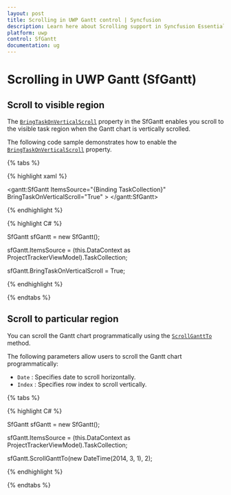 ```yaml
---
layout: post
title: Scrolling in UWP Gantt control | Syncfusion
description: Learn here about Scrolling support in Syncfusion Essential UWP Gantt Control, its elements, and more.
platform: uwp
control: SfGantt
documentation: ug
---
```


# Scrolling in UWP Gantt (SfGantt)

## Scroll to visible region

The [`BringTaskOnVerticalScroll`](https://help.syncfusion.com/cr/uwp/Syncfusion.UI.Xaml.Gantt.SfGantt.html#Syncfusion_UI_Xaml_Gantt_SfGantt_BringTaskOnVerticalScroll) property in the SfGantt enables you scroll to the visible task region when the Gantt chart is vertically scrolled.

The following code sample demonstrates how to enable the [`BringTaskOnVerticalScroll`](https://help.syncfusion.com/cr/uwp/Syncfusion.UI.Xaml.Gantt.SfGantt.html#Syncfusion_UI_Xaml_Gantt_SfGantt_BringTaskOnVerticalScroll) property.

{% tabs %}

{% highlight xaml %}

<gantt:SfGantt ItemsSource="{Binding TaskCollection}" BringTaskOnVerticalScroll="True" >
</gantt:SfGantt>

{% endhighlight %}

{% highlight C# %}

SfGantt sfGantt = new SfGantt();

sfGantt.ItemsSource = (this.DataContext as ProjectTrackerViewModel).TaskCollection;

sfGantt.BringTaskOnVerticalScroll = True;

{% endhighlight %}

{% endtabs %}

## Scroll to particular region

You can scroll the Gantt chart programmatically using the [`ScrollGanttTo`](https://help.syncfusion.com/cr/uwp/Syncfusion.UI.Xaml.Gantt.SfGantt.html#Syncfusion_UI_Xaml_Gantt_SfGantt_ScrollGanttTo_System_Nullable_System_DateTime__System_Nullable_System_Int32__) method. 

The following parameters allow users to scroll the Gantt chart programmatically:

* `Date` : Specifies date to scroll horizontally.
* `Index` : Specifies row index to scroll vertically.
 
{% tabs %}

{% highlight C# %}

SfGantt sfGantt = new SfGantt();

sfGantt.ItemsSource = (this.DataContext as ProjectTrackerViewModel).TaskCollection;

sfGantt.ScrollGanttTo(new DateTime(2014, 3, 1), 2);

{% endhighlight %}

{% endtabs %}
